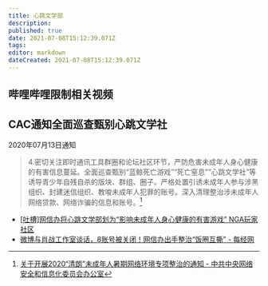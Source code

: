 ```yaml
---
title: 心跳文学部
description: 
published: true
date: 2021-07-08T15:12:39.071Z
tags: 
editor: markdown
dateCreated: 2021-07-08T15:12:39.071Z
---
```


## 哔哩哔哩限制相关视频

## CAC通知全面巡查甄别心跳文学社

2020年07月13日通知

> 4.密切关注即时通讯工具群圈和论坛社区环节，严防危害未成年人身心健康的有害信息蔓延。全面巡查甄别“蓝鲸死亡游戏”“死亡窒息”“心跳文学社”等诱导青少年自残自杀的版块、群组、圈子。严格处置引诱未成年人参与涉黑组织、封建迷信组织、教唆未成年人犯罪的账号。深入清理整治涉未成年人网络贷款、网络诈骗的信息和账号。[^ql2020]

[^ql2020]: [关于开展2020“清朗”未成年人暑期网络环境专项整治的通知 - 中共中央网络安全和信息化委员会办公室](https://web.archive.org/web/20210331092355/http://www.cac.gov.cn/2020-07/13/c_1596175859026231.htm)

+ [[吐槽]网信办将心跳文学部划为“影响未成年人身心健康的有害游戏” NGA玩家社区](https://archive.is/inw4k "https://ngabbs.com/read.php?tid=22547915")
+ [微博与肖战工作室谈话，8账号被关闭！网信办出手整治“饭圈互撕” - 每经网](https://web.archive.org/web/20210128194006/http://www.nbd.com.cn/articles/2020-07-14/1460486.html)
